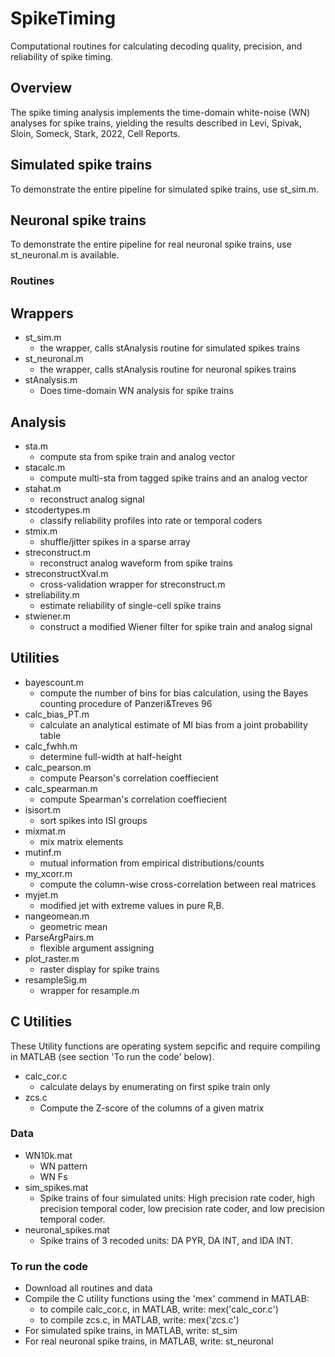 # SpikeTiming
Computational routines for calculating decoding quality, precision, and reliability of spike timing.
## Overview
The spike timing analysis implements the time-domain white-noise (WN) analyses for spike trains, yielding the results described in Levi, Spivak, Sloin, Someck, Stark, 2022, Cell Reports.

## Simulated spike trains
To demonstrate the entire pipeline for simulated spike trains, use st_sim.m.

## Neuronal spike trains
To demonstrate the entire pipeline for real neuronal spike trains, use st_neuronal.m is available.

### Routines
## Wrappers
- st_sim.m
  - the wrapper, calls stAnalysis routine for simulated spikes trains
- st_neuronal.m
  - the wrapper, calls stAnalysis routine for neuronal spikes trains
- stAnalysis.m
  - Does time-domain WN analysis for spike trains

## Analysis
- sta.m
  - compute sta from spike train and analog vector
- stacalc.m
  - compute multi-sta from tagged spike trains and an analog vector
- stahat.m
  - reconstruct analog signal
- stcodertypes.m
  - classify reliability profiles into rate or temporal coders
- stmix.m
  - shuffle/jitter spikes in a sparse array
- streconstruct.m
  - reconstruct analog waveform from spike trains
- streconstructXval.m
  - cross-validation wrapper for streconstruct.m
- streliability.m
  - estimate reliability of single-cell spike trains
- stwiener.m
  - construct a modified Wiener filter for spike train and analog signal

## Utilities
- bayescount.m
  - compute the number of bins for bias calculation, using the Bayes counting procedure of Panzeri&Treves 96
- calc_bias_PT.m
  - calculate an analytical estimate of MI bias from a joint probability table
- calc_fwhh.m
  - determine full-width at half-height
- calc_pearson.m
  - compute Pearson's correlation coeffiecient
- calc_spearman.m
  - compute Spearman's correlation coeffiecient
- isisort.m
  - sort spikes into ISI groups
- mixmat.m
  - mix matrix elements
- mutinf.m
  - mutual information from empirical distributions/counts
- my_xcorr.m
  - compute the column-wise cross-correlation between real matrices
- myjet.m
  - modified jet with extreme values in pure R,B.
- nangeomean.m
  - geometric mean
- ParseArgPairs.m
  - flexible argument assigning
- plot_raster.m
  - raster display for spike trains
- resampleSig.m
  - wrapper for resample.m

## C Utilities
These Utility functions are operating system sepcific and require compiling in MATLAB (see section 'To run the code' below). 
- calc_cor.c
  - calculate delays by enumerating on first spike train only
- zcs.c
  - Compute the Z-score of the columns of a given matrix

### Data
- WN10k.mat
  - WN pattern
  - WN Fs
- sim_spikes.mat 	
  - Spike trains of four simulated units: High precision rate coder, high precision temporal coder, low precision rate coder, and low precision temporal coder.
- neuronal_spikes.mat 	
  - Spike trains of 3 recoded units: DA PYR, DA INT, and IDA INT.

### To run the code
- Download all routines and data
- Compile the C utility functions using the 'mex' commend in MATLAB:
  - to compile calc_cor.c, in MATLAB, write: mex('calc_cor.c')
  - to compile zcs.c, in MATLAB, write: mex('zcs.c')
- For simulated spike trains, in MATLAB, write: st_sim 
- For real neuronal spike trains, in MATLAB, write: st_neuronal
